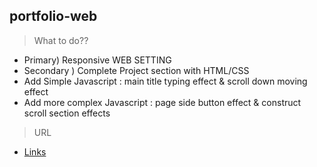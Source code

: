## portfolio-web

>What to do??
+ Primary) Responsive WEB SETTING
+ Secondary ) Complete Project section with HTML/CSS
+ Add Simple Javascript : main title typing effect & scroll down moving effect
+ Add more complex Javascript : page side button effect & construct scroll section effects

>URL
- [Links](https://wonjunyou.github.io/web-portfolio/)
